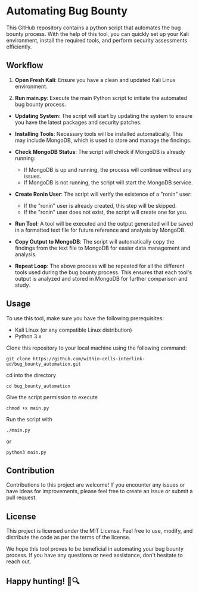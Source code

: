 # Automating Bug Bounty
This GitHub repository contains a python script that automates the bug bounty process. With the help of this tool, you can quickly set up your Kali environment, install the required tools, and perform security assessments efficiently.

## Workflow

1. **Open Fresh Kali**: Ensure you have a clean and updated Kali Linux environment.

2. **Run main.py**: Execute the main Python script to initiate the automated bug bounty process.

- **Updating System**: The script will start by updating the system to ensure you have the latest packages and security patches.

- **Installing Tools**: Necessary tools will be installed automatically. This may include MongoDB, which is used to store and manage the findings.

- **Check MongoDB Status**: The script will check if MongoDB is already running:
	- If MongoDB is up and running, the process will continue without any issues.
	- If MongoDB is not running, the script will start the MongoDB service.

- **Create Ronin User**: The script will verify the existence of a "ronin" user:
	- If the "ronin" user is already created, this step will be skipped.
	- If the "ronin" user does not exist, the script will create one for you.

- **Run Tool**: A tool will be executed and the output generated will be saved in a formatted text file for future reference and analysis by MongoDB.

- **Copy Output to MongoDB**: The script will automatically copy the findings from the text file to MongoDB for easier data management and analysis.

- **Repeat Loop**: The above process will be repeated for all the different tools used during the bug bounty process. This ensures that each tool's output is analyzed and stored in MongoDB for further comparison and study.

## Usage

To use this tool, make sure you have the following prerequisites:

- Kali Linux (or any compatible Linux distribution)
- Python 3.x

Clone this repository to your local machine using the following command:

```
git clone https://github.com/within-cells-interlink-ed/bug_bounty_automation.git
```
cd into the directory
```
cd bug_bounty_automation
```
Give the script permission to execute
```
chmod +x main.py
```
Run the script with
```
./main.py 
```
or
```
python3 main.py
```

## Contribution

Contributions to this project are welcome! If you encounter any issues or have ideas for improvements, please feel free to create an issue or submit a pull request.

## License

This project is licensed under the MIT License. Feel free to use, modify, and distribute the code as per the terms of the license.

We hope this tool proves to be beneficial in automating your bug bounty process. If you have any questions or need assistance, don't hesitate to reach out.

## Happy hunting! 🐛🔍